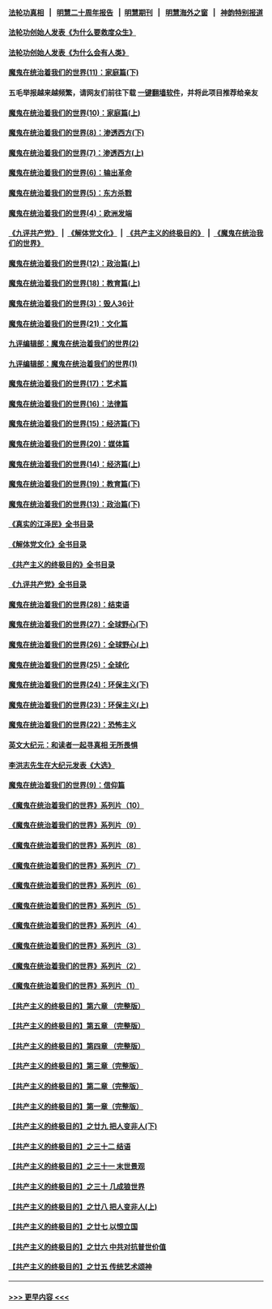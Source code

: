 #### [法轮功真相](https://github.com/gfw-breaker/truth/blob/master/README.md?t=0) &nbsp;&nbsp;|&nbsp;&nbsp; [明慧二十周年报告](https://github.com/gfw-breaker/mh-reports/blob/master/README.md?t=0) &nbsp;&nbsp;|&nbsp;&nbsp;[明慧期刊](https://github.com/gfw-breaker/mh-qikan) &nbsp;&nbsp;|&nbsp;&nbsp; [明慧海外之窗](https://github.com/gfw-breaker/mh-news/blob/master/README.md?t=0) &nbsp;&nbsp;|&nbsp;&nbsp; [神韵特别报道](https://github.com/gfw-breaker/mh-news/blob/master/shenyun.md?t=0)
#### [法轮功创始人发表《为什么要救度众生》](../pages/nsc422/n13975246.md?t=05070343) 
#### [法轮功创始人发表《为什么会有人类》](../pages/nsc422/n13912117.md?t=05070343) 
#### [魔鬼在统治着我们的世界(11)：家庭篇(下)](../pages/nsc422/n10440961.md?t=05070343) 
#### 五毛举报越来越频繁，请网友们前往下载 [一键翻墙软件](https://github.com/gfw-breaker/ssr-accounts)，并将此项目推荐给亲友
#### [魔鬼在统治着我们的世界(10)：家庭篇(上)](../pages/nsc422/n10435448.md?t=05070343) 
#### [魔鬼在统治着我们的世界(8)：渗透西方(下)](../pages/nsc422/n10429603.md?t=05070343) 
#### [魔鬼在统治着我们的世界(7)：渗透西方(上)](../pages/nsc422/n10426013.md?t=05070343) 
#### [魔鬼在统治着我们的世界(6)：输出革命](../pages/nsc422/n10421536.md?t=05070343) 
#### [魔鬼在统治着我们的世界(5)：东方杀戮](../pages/nsc422/n10417707.md?t=05070343) 
#### [魔鬼在统治着我们的世界(4)：欧洲发端](../pages/nsc422/n10414890.md?t=05070343) 
#### [《九评共产党》](https://github.com/begood0513/9ping.md/blob/master/README.md) &nbsp;|&nbsp; [《解体党文化》](../../../../jtdwh.md/blob/master/README.md)  &nbsp;|&nbsp; [《共产主义的终极目的》](../../../../gczydzjmd.md/blob/master/README.md) &nbsp;|&nbsp; [《魔鬼在统治我们的世界》](../../../../mgztzwmdsj.md/blob/master/README.md) 
#### [魔鬼在统治着我们的世界(12)：政治篇(上)](../pages/nsc422/n10444576.md?t=05070343) 
#### [魔鬼在统治着我们的世界(18)：教育篇(上)](../pages/nsc422/n10526970.md?t=05070343) 
#### [魔鬼在统治着我们的世界(3)：毁人36计](../pages/nsc422/n10411583.md?t=05070343) 
#### [魔鬼在统治着我们的世界(21)：文化篇](../pages/nsc422/n10597706.md?t=05070343) 
#### [九评编辑部：魔鬼在统治着我们的世界(2)](../pages/nsc422/n10410036.md?t=05070343) 
#### [九评编辑部：魔鬼在统治着我们的世界(1)](../pages/nsc422/n10406825.md?t=05070343) 
#### [魔鬼在统治着我们的世界(17)：艺术篇](../pages/nsc422/n10499093.md?t=05070343) 
#### [魔鬼在统治着我们的世界(16)：法律篇](../pages/nsc422/n10485969.md?t=05070343) 
#### [魔鬼在统治着我们的世界(15)：经济篇(下)](../pages/nsc422/n10469975.md?t=05070343) 
#### [魔鬼在统治着我们的世界(20)：媒体篇](../pages/nsc422/n10586579.md?t=05070343) 
#### [魔鬼在统治着我们的世界(14)：经济篇(上)](../pages/nsc422/n10457370.md?t=05070343) 
#### [魔鬼在统治着我们的世界(19)：教育篇(下)](../pages/nsc422/n10564808.md?t=05070343) 
#### [魔鬼在统治着我们的世界(13)：政治篇(下)](../pages/nsc422/n10448270.md?t=05070343) 
#### [《真实的江泽民》全书目录](../pages/nsc422/n13721399.md?t=05070343) 
#### [《解体党文化》全书目录](../pages/nsc422/n13721157.md?t=05070343) 
#### [《共产主义的终极目的》全书目录](../pages/nsc422/n13721048.md?t=05070343) 
#### [《九评共产党》全书目录](../pages/nsc422/n13708085.md?t=05070343) 
#### [魔鬼在统治着我们的世界(28)：结束语](../pages/nsc422/n10936246.md?t=05070343) 
#### [魔鬼在统治着我们的世界(27)：全球野心(下)](../pages/nsc422/n10928319.md?t=05070343) 
#### [魔鬼在统治着我们的世界(26)：全球野心(上)](../pages/nsc422/n10900318.md?t=05070343) 
#### [魔鬼在统治着我们的世界(25)：全球化](../pages/nsc422/n10788205.md?t=05070343) 
#### [魔鬼在统治着我们的世界(24)：环保主义(下)](../pages/nsc422/n10695307.md?t=05070343) 
#### [魔鬼在统治着我们的世界(23)：环保主义(上)](../pages/nsc422/n10688613.md?t=05070343) 
#### [魔鬼在统治着我们的世界(22)：恐怖主义](../pages/nsc422/n10614727.md?t=05070343) 
#### [英文大纪元：和读者一起寻真相 无所畏惧](../pages/nsc422/n12542027.md?t=05070343) 
#### [李洪志先生在大纪元发表《大选》](../pages/nsc422/n12534746.md?t=05070343) 
#### [魔鬼在统治着我们的世界(9)：信仰篇](../pages/nsc422/n10432159.md?t=05070343) 
#### [《魔鬼在统治着我们的世界》系列片（10）](../pages/nsc422/n12292670.md?t=05070343) 
#### [《魔鬼在统治着我们的世界》系列片（9）](../pages/nsc422/n12290859.md?t=05070343) 
#### [《魔鬼在统治着我们的世界》系列片（8）](../pages/nsc422/n12287445.md?t=05070343) 
#### [《魔鬼在统治着我们的世界》系列片（7）](../pages/nsc422/n12283425.md?t=05070343) 
#### [《魔鬼在统治着我们的世界》系列片（6）](../pages/nsc422/n12282314.md?t=05070343) 
#### [《魔鬼在统治着我们的世界》系列片（5）](../pages/nsc422/n12281419.md?t=05070343) 
#### [《魔鬼在统治着我们的世界》系列片（4）](../pages/nsc422/n12274024.md?t=05070343) 
#### [《魔鬼在统治着我们的世界》系列片（3）](../pages/nsc422/n12271322.md?t=05070343) 
#### [《魔鬼在统治着我们的世界》系列片（2）](../pages/nsc422/n12269049.md?t=05070343) 
#### [《魔鬼在统治着我们的世界》系列片（1）](../pages/nsc422/n12267575.md?t=05070343) 
#### [【共产主义的终极目的】第六章 （完整版）](../pages/nsc422/n11428913.md?t=05070343) 
#### [【共产主义的终极目的】第五章 （完整版）](../pages/nsc422/n11428912.md?t=05070343) 
#### [【共产主义的终极目的】第四章 （完整版）](../pages/nsc422/n11428907.md?t=05070343) 
#### [【共产主义的终极目的】第三章（完整版）](../pages/nsc422/n11428848.md?t=05070343) 
#### [【共产主义的终极目的】第二章（完整版）](../pages/nsc422/n11428831.md?t=05070343) 
#### [【共产主义的终极目的】第一章（完整版）](../pages/nsc422/n11417651.md?t=05070343) 
#### [【共产主义的终极目的】之廿九 把人变非人(下)](../pages/nsc422/n11344140.md?t=05070343) 
#### [【共产主义的终极目的】之三十二 结语](../pages/nsc422/n11360535.md?t=05070343) 
#### [【共产主义的终极目的】之三十一 末世景观](../pages/nsc422/n11351129.md?t=05070343) 
#### [【共产主义的终极目的】之三十 几成狼世界](../pages/nsc422/n11348280.md?t=05070343) 
#### [【共产主义的终极目的】之廿八 把人变非人(上)](../pages/nsc422/n11340492.md?t=05070343) 
#### [【共产主义的终极目的】之廿七 以恨立国](../pages/nsc422/n11336944.md?t=05070343) 
#### [【共产主义的终极目的】之廿六 中共对抗普世价值](../pages/nsc422/n11324785.md?t=05070343) 
#### [【共产主义的终极目的】之廿五 传统艺术颂神](../pages/nsc422/n11296396.md?t=05070343) 

----
#### [ >>> 更早内容 <<< ](../indexes/nsc422-earlier.md)
